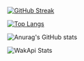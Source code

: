 [![GitHub Streak](https://github-readme-streak-stats.herokuapp.com?user=UniversalWill&theme=dark)](https://git.io/streak-stats)

[![Top Langs](https://github-readme-stats.vercel.app/api/top-langs/?username=UniversalWill&theme=dark&)](https://github.com/anuraghazra/github-readme-stats)

![Anurag's GitHub stats](https://github-readme-stats.vercel.app/api?username=UniversalWill&theme=dark&show_icons=true)

![WakApi Stats](https://github-readme-stats.vercel.app/api/wakatime?username=Universal_Will&api_domain=wakapi.universalwill.ru&theme=dark&custom_title=Wakapi%20Week%20Stats&layout=compact)
<!--
**UniversalWill/UniversalWill** is a ✨ _special_ ✨ repository because its `README.md` (this file) appears on your GitHub profile.

Here are some ideas to get you started:

- 🔭 I’m currently working on ...
- 🌱 I’m currently learning ...
- 👯 I’m looking to collaborate on ...
- 🤔 I’m looking for help with ...
- 💬 Ask me about ...
- 📫 How to reach me: ...
- 😄 Pronouns: ...
- ⚡ Fun fact: ...
-->
